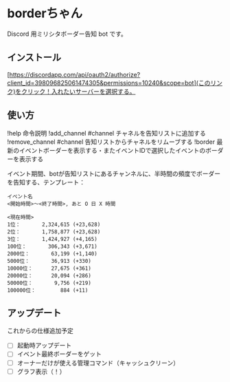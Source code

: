 # borderちゃん

Discord 用ミリシタボーダー告知 bot です。

## インストール

[https://discordapp.com/api/oauth2/authorize?client_id=398096825061474305&permissions=10240&scope=bot](このリンク)をクリック！入れたいサーバーを選択する。

## 使い方

!help                      命令説明
!add_channel #channel      チャネルを告知リストに追加する
!remove_channel #channel   告知リストからチャネルをリムーブする
!border <id>               最新のイベントボーダーを表示する・またイベントIDで選択したイベントのボーダーを表示する
  
イベント期間、botが告知リストにあるチャンネルに、半時間の頻度でボーダーを告知する、テンプレート：

```
イベント名
<開始時間>～<終了時間>, あと O 日 X 時間

<現在時間>
1位：       2,324,615 (+23,628)
2位：       1,758,877 (+23,628)
3位：       1,424,927 (+4,165)
100位：       306,343 (+3,671)
2000位：       63,199 (+1,140)
5000位：       36,913 (+330)
10000位：      27,675 (+361)
20000位：      20,094 (+286)
50000位：       9,756 (+219)
100000位：        884 (+11)
```

## アップデート

これからの仕様追加予定

- [ ] 起動時アップデート
- [ ] イベント最終ボーダーをゲット
- [ ] オーナーだけが使える管理コマンド（キャッシュクリーン）
- [ ] グラフ表示（！）

